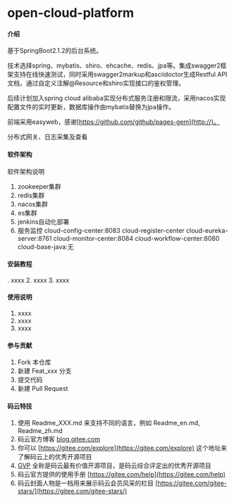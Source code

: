 # open-cloud-platform

#### 介绍
基于SpringBoot2.1.2的后台系统。

技术选择spring、mybatis、shiro、ehcache、redis、jpa等。集成swagger2框架支持在线快速测试，同时采用swagger2markup和asciidoctor生成Restful API文档，通过自定义注解@Resource和shiro实现接口的鉴权管理。

后续计划加入spring cloud alibaba实现分布式服务注册和限流，采用nacos实现配置文件的实时更新，数据库操作由mybatis替换为jpa操作。

前端采用easyweb，感谢[https://github.com/github/pages-gem](http://)。

分布式网关、日志采集及查看
#### 软件架构
软件架构说明
1. zookeeper集群
2. redis集群
3. nacos集群
4. es集群
5. jenkins自动化部署
6. 服务监控
    cloud-config-center:8083
    cloud-register-center
        cloud-eureka-server:8761
    cloud-monitor-center:8084
    cloud-workflow-center:8080
    cloud-base-java:无

#### 安装教程
. xxxx
2. xxxx
3. xxxx

#### 使用说明

1. xxxx
2. xxxx
3. xxxx

#### 参与贡献

1. Fork 本仓库
2. 新建 Feat_xxx 分支
3. 提交代码
4. 新建 Pull Request


#### 码云特技

1. 使用 Readme\_XXX.md 来支持不同的语言，例如 Readme\_en.md, Readme\_zh.md
2. 码云官方博客 [blog.gitee.com](https://blog.gitee.com)
3. 你可以 [https://gitee.com/explore](https://gitee.com/explore) 这个地址来了解码云上的优秀开源项目
4. [GVP](https://gitee.com/gvp) 全称是码云最有价值开源项目，是码云综合评定出的优秀开源项目
5. 码云官方提供的使用手册 [https://gitee.com/help](https://gitee.com/help)
6. 码云封面人物是一档用来展示码云会员风采的栏目 [https://gitee.com/gitee-stars/](https://gitee.com/gitee-stars/)
